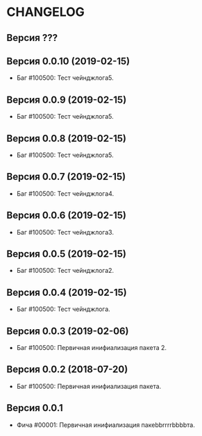 CHANGELOG
====================


Версия ???
--------------------


Версия 0.0.10 (2019-02-15)
--------------------
 - Баг #100500: Тест чейнджлога5.


Версия 0.0.9 (2019-02-15)
--------------------
 - Баг #100500: Тест чейнджлога5.


Версия 0.0.8 (2019-02-15)
--------------------
 - Баг #100500: Тест чейнджлога5.


Версия 0.0.7 (2019-02-15)
--------------------
 - Баг #100500: Тест чейнджлога4.


Версия 0.0.6 (2019-02-15)
--------------------
 - Баг #100500: Тест чейнджлога3.


Версия 0.0.5 (2019-02-15)
--------------------
 - Баг #100500: Тест чейнджлога2.


Версия 0.0.4 (2019-02-15)
--------------------
 - Баг #100500: Тест чейнджлога.


Версия 0.0.3 (2019-02-06)
--------------------
 - Баг #100500: Первичная инифиализация пакета 2.


Версия 0.0.2 (2018-07-20)
--------------------
 - Баг #100500: Первичная инифиализация пакета.


Версия 0.0.1
--------------------
 - Фича #00001: Первичная инифиализация пакеbbrrrrbbbbта.
